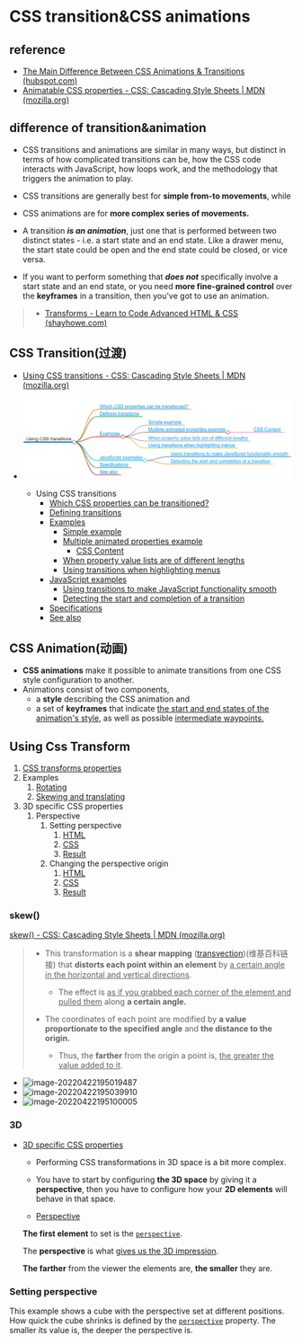 # CSS transition&CSS animations

## reference

- [The Main Difference Between CSS Animations & Transitions (hubspot.com)](https://blog.hubspot.com/website/css-transition-vs-animation)
- [Animatable CSS properties - CSS: Cascading Style Sheets | MDN (mozilla.org)](https://developer.mozilla.org/en-US/docs/Web/CSS/CSS_animated_properties)

## difference of transition&animation

- CSS transitions and animations are similar in many ways, but distinct in terms of how complicated transitions can be, how the CSS code interacts with JavaScript, how loops work, and the methodology that triggers the animation to play. 
- CSS transitions are generally best for **simple from-to movements**, while
-  CSS animations are for **more complex series of movements.**

- A transition ***is an animation***, just one that is performed between two distinct states - i.e. a start state and an end state. Like a drawer menu, the start state could be open and the end state could be closed, or vice versa.
- If you want to perform something that ***does not*** specifically involve a start state and an end state, or you need **more fine-grained control** over the **keyframes** in a transition, then you've got to use an animation.

> - [Transforms - Learn to Code Advanced HTML & CSS (shayhowe.com)](https://learn.shayhowe.com/advanced-html-css/css-transforms/)

## CSS Transition(过渡)

- [Using CSS transitions - CSS: Cascading Style Sheets | MDN (mozilla.org)](https://developer.mozilla.org/en-US/docs/Web/CSS/CSS_Transitions/Using_CSS_transitions)

- ![image-20220621104611508](https://raw.githubusercontent.com/xuchaoxin1375/pictures/main/imagesimage-20220621104611508.png)


  *   Using CSS transitions
      *   [Which CSS properties can be transitioned?](https://developer.mozilla.org/en-US/docs/Web/CSS/CSS_Transitions/Using_CSS_transitions#which_css_properties_can_be_transitioned)
      *   [Defining transitions](https://developer.mozilla.org/en-US/docs/Web/CSS/CSS_Transitions/Using_CSS_transitions#defining_transitions)
      *   [Examples](https://developer.mozilla.org/en-US/docs/Web/CSS/CSS_Transitions/Using_CSS_transitions#examples)
          *   [Simple example](https://developer.mozilla.org/en-US/docs/Web/CSS/CSS_Transitions/Using_CSS_transitions#simple_example)
          *   [Multiple animated properties example](https://developer.mozilla.org/en-US/docs/Web/CSS/CSS_Transitions/Using_CSS_transitions#multiple_animated_properties_example)
              *   [CSS Content](https://developer.mozilla.org/en-US/docs/Web/CSS/CSS_Transitions/Using_CSS_transitions#css_content)
          *   [When property value lists are of different lengths](https://developer.mozilla.org/en-US/docs/Web/CSS/CSS_Transitions/Using_CSS_transitions#when_property_value_lists_are_of_different_lengths)
          *   [Using transitions when highlighting menus](https://developer.mozilla.org/en-US/docs/Web/CSS/CSS_Transitions/Using_CSS_transitions#using_transitions_when_highlighting_menus)
      *   [JavaScript examples](https://developer.mozilla.org/en-US/docs/Web/CSS/CSS_Transitions/Using_CSS_transitions#javascript_examples)
          *   [Using transitions to make JavaScript functionality smooth](https://developer.mozilla.org/en-US/docs/Web/CSS/CSS_Transitions/Using_CSS_transitions#using_transitions_to_make_javascript_functionality_smooth)
          *   [Detecting the start and completion of a transition](https://developer.mozilla.org/en-US/docs/Web/CSS/CSS_Transitions/Using_CSS_transitions#detecting_the_start_and_completion_of_a_transition)
      *   [Specifications](https://developer.mozilla.org/en-US/docs/Web/CSS/CSS_Transitions/Using_CSS_transitions#specifications)
      *   [See also](https://developer.mozilla.org/en-US/docs/Web/CSS/CSS_Transitions/Using_CSS_transitions#see_also)

  

## CSS Animation(动画)

- **CSS animations** make it possible to animate transitions from one CSS style configuration to another. 
- Animations consist of two components, 
  - a **style** describing the CSS animation and 
  - a set of **keyframes** that indicate <u>the start and end states of the animation's style</u>, as well as possible <u>intermediate waypoints.</u>

## Using Css Transform 

1. [CSS transforms properties](chrome-extension://afoibpobokebhgfnknfndkgemglggomo/popup.html#css_transforms_properties)
2. Examples
   1. [Rotating](chrome-extension://afoibpobokebhgfnknfndkgemglggomo/popup.html#rotating)
   2. [Skewing and translating](chrome-extension://afoibpobokebhgfnknfndkgemglggomo/popup.html#skewing_and_translating)
3. 3D specific CSS properties
   1. Perspective
      1. Setting perspective
         1. [HTML](chrome-extension://afoibpobokebhgfnknfndkgemglggomo/popup.html#html)
         2. [CSS](chrome-extension://afoibpobokebhgfnknfndkgemglggomo/popup.html#css)
         3. [Result](chrome-extension://afoibpobokebhgfnknfndkgemglggomo/popup.html#result)
      2. Changing the perspective origin
         1. [HTML](chrome-extension://afoibpobokebhgfnknfndkgemglggomo/popup.html#html_2)
         2. [CSS](chrome-extension://afoibpobokebhgfnknfndkgemglggomo/popup.html#css_2)
         3. [Result](chrome-extension://afoibpobokebhgfnknfndkgemglggomo/popup.html#result_2)

### skew()

[skew() - CSS: Cascading Style Sheets | MDN (mozilla.org)](https://developer.mozilla.org/en-US/docs/web/css/transform-function/skew)

> - This transformation is a **shear mapping** ([transvection](https://en.wikipedia.org/wiki/Shear_mapping))(维基百科链接) that **distorts each point within an element** by <u>a certain angle in the horizontal and vertical directions</u>. 
>   - The effect is <u>as if you grabbed each corner of the element and pulled them</u> along **a certain angle.**
>
> - The coordinates of each point are modified by **a value proportionate to the specified angle** and **the distance to the origin.** 
>   - Thus, the **farther** from the origin a point is, <u>the greater the value added to it</u>.

- ![image-20220422195019487](https://cdn.jsdelivr.net/gh/xuchaoxin1375/pictures@main/images/image-20220422195019487.png)
- ![image-20220422195039910](https://cdn.jsdelivr.net/gh/xuchaoxin1375/pictures@main/images/image-20220422195039910.png)
- ![image-20220422195100005](https://cdn.jsdelivr.net/gh/xuchaoxin1375/pictures@main/images/image-20220422195100005.png)

### 3D

- [3D specific CSS properties](https://developer.mozilla.org/en-US/docs/Web/CSS/CSS_Transforms/Using_CSS_transforms#3d_specific_css_properties)

  - Performing CSS transformations in 3D space is a bit more complex. 

  - You have to start by configuring **the 3D space** by giving it a **perspective**, then you have to configure how your **2D elements** will behave in that space.

  - [Perspective](https://developer.mozilla.org/en-US/docs/Web/CSS/CSS_Transforms/Using_CSS_transforms#perspective)

  **The first element** to set is the [`perspective`](https://developer.mozilla.org/en-US/docs/Web/CSS/perspective). 

  The **perspective** is what <u>gives us the 3D impression</u>. 

  **The farther** from the viewer the elements are, **the smaller** they are.

### Setting perspective

This example shows a cube with the perspective set at different positions. How quick the cube shrinks is defined by the [`perspective`](https://developer.mozilla.org/en-US/docs/Web/CSS/perspective) property. The smaller its value is, the deeper the perspective is.